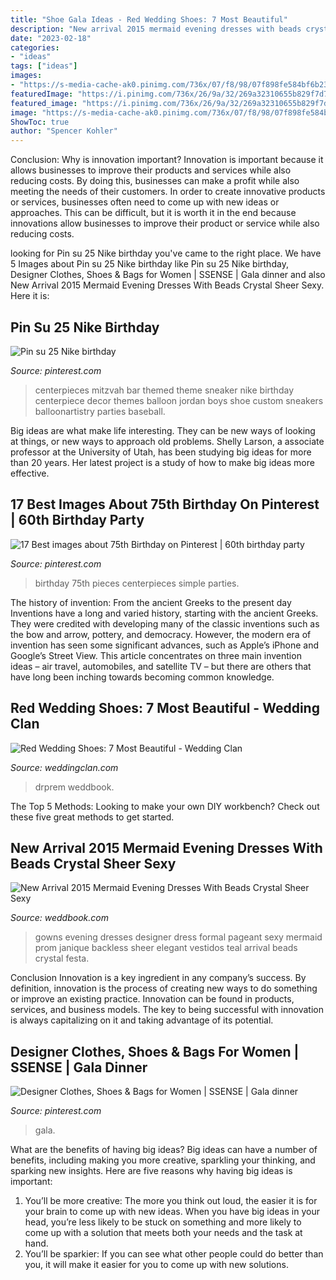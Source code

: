```yaml
---
title: "Shoe Gala Ideas - Red Wedding Shoes: 7 Most Beautiful"
description: "New arrival 2015 mermaid evening dresses with beads crystal sheer sexy"
date: "2023-02-18"
categories:
- "ideas"
tags: ["ideas"]
images:
- "https://s-media-cache-ak0.pinimg.com/736x/07/f8/98/07f898fe584bf6b23d8a6450333e5c99.jpg"
featuredImage: "https://i.pinimg.com/736x/26/9a/32/269a32310655b829f7d79950ec2a1623.jpg"
featured_image: "https://i.pinimg.com/736x/26/9a/32/269a32310655b829f7d79950ec2a1623.jpg"
image: "https://s-media-cache-ak0.pinimg.com/736x/07/f8/98/07f898fe584bf6b23d8a6450333e5c99.jpg"
ShowToc: true
author: "Spencer Kohler"
---
```



Conclusion: Why is innovation important?
Innovation is important because it allows businesses to improve their products and services while also reducing costs. By doing this, businesses can make a profit while also meeting the needs of their customers. In order to create innovative products or services, businesses often need to come up with new ideas or approaches. This can be difficult, but it is worth it in the end because innovations allow businesses to improve their product or service while also reducing costs.

	

		
looking for Pin su 25 Nike birthday you've came to the right place. We have 5 Images about Pin su 25 Nike birthday like Pin su 25 Nike birthday, Designer Clothes, Shoes &amp; Bags for Women | SSENSE | Gala dinner and also New Arrival 2015 Mermaid Evening Dresses With Beads Crystal Sheer Sexy. Here it is:
		
    
## Pin Su 25 Nike Birthday

<img loading=lazy src="https://i.pinimg.com/originals/63/e2/3c/63e23cef5ba487afa778c8b99528a0df.jpg" onerror="this.onerror=null;this.src='https://tse3.mm.bing.net/th?id=OIP.bFBIeTa6zUtUZzNu_aeF0gHaLG&amp;pid=15.1';" alt="Pin su 25 Nike birthday">

_Source: pinterest.com_

>centerpieces mitzvah bar themed theme sneaker nike birthday centerpiece decor themes balloon jordan boys shoe custom sneakers balloonartistry parties baseball. 

	

Big ideas are what make life interesting. They can be new ways of looking at things, or new ways to approach old problems. Shelly Larson, a associate professor at the University of Utah, has been studying big ideas for more than 20 years. Her latest project is a study of how to make big ideas more effective.

    
## 17 Best Images About 75th Birthday On Pinterest | 60th Birthday Party

<img loading=lazy src="https://s-media-cache-ak0.pinimg.com/736x/07/f8/98/07f898fe584bf6b23d8a6450333e5c99.jpg" onerror="this.onerror=null;this.src='https://tse3.mm.bing.net/th?id=OIP.ht4b6xuIdOWy3s1-JXpSiAHaJ3&amp;pid=15.1';" alt="17 Best images about 75th Birthday on Pinterest | 60th birthday party">

_Source: pinterest.com_

>birthday 75th pieces centerpieces simple parties. 

	

The history of invention: From the ancient Greeks to the present day
Inventions have a long and varied history, starting with the ancient Greeks. They were credited with developing many of the classic inventions such as the bow and arrow, pottery, and democracy. However, the modern era of invention has seen some significant advances, such as Apple’s iPhone and Google’s Street View. This article concentrates on three main invention ideas – air travel, automobiles, and satellite TV – but there are others that have long been inching towards becoming common knowledge.

    
## Red Wedding Shoes: 7 Most Beautiful - Wedding Clan

<img loading=lazy src="https://weddingclan.com/wp-content/uploads/2013/05/image_title_ib5l2.jpg" onerror="this.onerror=null;this.src='https://tse4.mm.bing.net/th?id=OIP.bhBVC4jt8Dmvkak_YO04eQHaHp&amp;pid=15.1';" alt="Red Wedding Shoes: 7 Most Beautiful - Wedding Clan">

_Source: weddingclan.com_

>drprem weddbook. 

	

The Top 5 Methods:
Looking to make your own DIY workbench? Check out these five great methods to get started.

    
## New Arrival 2015 Mermaid Evening Dresses With Beads Crystal Sheer Sexy

<img loading=lazy src="http://s3.weddbook.me/t1/2/2/3/2234778/new-arrival-2015-mermaid-evening-dresses-with-beads-crystal-sheer-sexy-backless-pageant-gowns-party-formal-dresses-designer-by-janique-online-with-11692piece-on-hjklp88s-store-dhgatecom.jpg" onerror="this.onerror=null;this.src='https://tse4.mm.bing.net/th?id=OIP.-OonfW5N8jymQo9xdGVhdgHaLu&amp;pid=15.1';" alt="New Arrival 2015 Mermaid Evening Dresses With Beads Crystal Sheer Sexy">

_Source: weddbook.com_

>gowns evening dresses designer dress formal pageant sexy mermaid prom janique backless sheer elegant vestidos teal arrival beads crystal festa. 

	

Conclusion
Innovation is a key ingredient in any company’s success. By definition, innovation is the process of creating new ways to do something or improve an existing practice. Innovation can be found in products, services, and business models. The key to being successful with innovation is always capitalizing on it and taking advantage of its potential.

    
## Designer Clothes, Shoes &amp; Bags For Women | SSENSE | Gala Dinner

<img loading=lazy src="https://i.pinimg.com/736x/26/9a/32/269a32310655b829f7d79950ec2a1623.jpg" onerror="this.onerror=null;this.src='https://tse1.mm.bing.net/th?id=OIP.cNEvPCwnAmxzZvJ3KDzgIQHaGd&amp;pid=15.1';" alt="Designer Clothes, Shoes &amp; Bags for Women | SSENSE | Gala dinner">

_Source: pinterest.com_

>gala. 

	

What are the benefits of having big ideas?
Big ideas can have a number of benefits, including making you more creative, sparkling your thinking, and sparking new insights. Here are five reasons why having big ideas is important: 
1. You’ll be more creative: The more you think out loud, the easier it is for your brain to come up with new ideas. When you have big ideas in your head, you’re less likely to be stuck on something and more likely to come up with a solution that meets both your needs and the task at hand. 
2. You’ll be sparkier: If you can see what other people could do better than you, it will make it easier for you to come up with new solutions.

